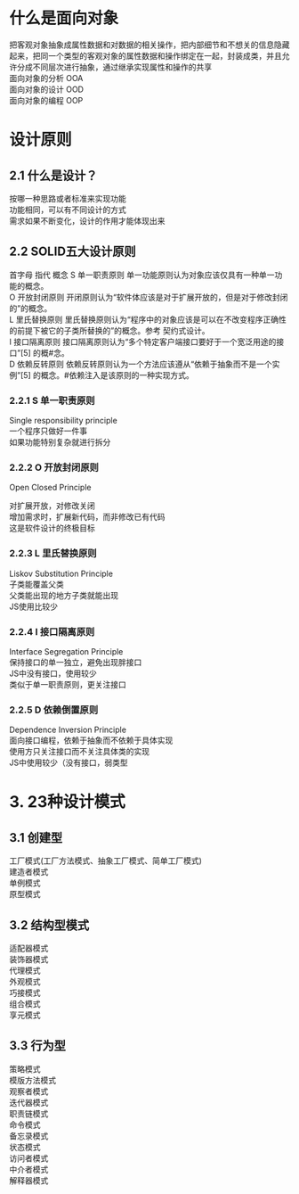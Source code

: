 # 什么是面向对象

把客观对象抽象成属性数据和对数据的相关操作，把内部细节和不想关的信息隐藏起来，把同一个类型的客观对象的属性数据和操作绑定在一起，封装成类，并且允许分成不同层次进行抽象，通过继承实现属性和操作的共享 <br>
面向对象的分析 OOA <br>
面向对象的设计 OOD <br>
面向对象的编程 OOP <br>

 # 设计原则
 ## 2.1 什么是设计？
按哪一种思路或者标准来实现功能 <br>
功能相同，可以有不同设计的方式 <br>
需求如果不断变化，设计的作用才能体现出来 <br>

 ##  2.2 SOLID五大设计原则
首字母	指代	概念
S	单一职责原则	单一功能原则认为对象应该仅具有一种单一功能的概念。 <br>
O	开放封闭原则	开闭原则认为“软件体应该是对于扩展开放的，但是对于修改封闭的”的概念。 <br>
L	里氏替换原则	里氏替换原则认为“程序中的对象应该是可以在不改变程序正确性的前提下被它的子类所替换的”的概念。参考 契约式设计。 <br>
I	接口隔离原则	接口隔离原则认为“多个特定客户端接口要好于一个宽泛用途的接口”[5] 的概#念。 <br>
D	依赖反转原则	依赖反转原则认为一个方法应该遵从“依赖于抽象而不是一个实例”[5] 的概念。#依赖注入是该原则的一种实现方式。 <br>

### 2.2.1 S 单一职责原则
Single responsibility principle <br>
一个程序只做好一件事 <br>
如果功能特别复杂就进行拆分 <br>

### 2.2.2 O 开放封闭原则
Open Closed Principle <br>

对扩展开放，对修改关闭 <br>
增加需求时，扩展新代码，而非修改已有代码 <br>
这是软件设计的终极目标 <br>

 ### 2.2.3 L 里氏替换原则
Liskov Substitution Principle <br>
子类能覆盖父类 <br>
父类能出现的地方子类就能出现 <br>
JS使用比较少 <br>
 ### 2.2.4 I 接口隔离原则 
Interface Segregation Principle <br>
保持接口的单一独立，避免出现胖接口 <br>
JS中没有接口，使用较少  <br>
类似于单一职责原则，更关注接口 <br>
 ### 2.2.5 D 依赖倒置原则 
Dependence Inversion Principle <br>
面向接口编程，依赖于抽象而不依赖于具体实现 <br>
使用方只关注接口而不关注具体类的实现 <br>
JS中使用较少（没有接口，弱类型 <br>

 # 3. 23种设计模式
 ## 3.1 创建型
工厂模式(工厂方法模式、抽象工厂模式、简单工厂模式) <br>
建造者模式 <br>
单例模式 <br>
原型模式 <br>
 ## 3.2 结构型模式
适配器模式  <br>
装饰器模式 <br>
代理模式 <br>
外观模式 <br>
巧接模式<br>
组合模式 <br>
享元模式 <br>
 ## 3.3 行为型
策略模式 <br>
模版方法模式 <br>
观察者模式 <br>
迭代器模式 <br>
职责链模式 <br>
命令模式 <br>
备忘录模式 <br>
状态模式 <br>
访问者模式 <br>
中介者模式 <br>
解释器模式 <br>
